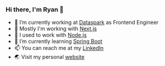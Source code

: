 ### Hi there, I'm Ryan 👋

- 🔭 I’m currently working at [Dataspark](https://github.com/SingTel-DataCo) as Frontend Engineer
- 💼 Mostly I'm working with [Next.js](https://github.com/vercel/next.js)
- 💾 I used to work with [Node.js](https://github.com/nodejs)
- 🌱 I’m currently learning [Spring Boot](https://spring.io)
- 📫 You can reach me at my [LinkedIn](https://www.linkedin.com/in/ryanadhi/)
- 🌏 Visit my personal [website](https://ryanadhi.tech/)

<!--

Here are some ideas to get you started:

- 🔭 I’m currently working on ...
- 🌱 I’m currently learning ...
- 👯 I’m looking to collaborate on ...
- 🤔 I’m looking for help with ...
- 💬 Ask me about ...
- 📫 How to reach me: ...
- 😄 Pronouns: ...
- ⚡ Fun fact: ...
-->
